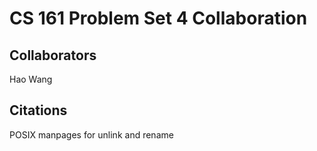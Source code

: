 CS 161 Problem Set 4 Collaboration
==================================

Collaborators
-------------
Hao Wang

Citations
---------
POSIX manpages for unlink and rename
